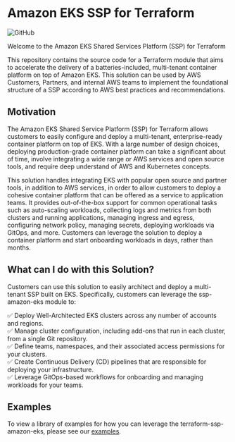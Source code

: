 # Amazon EKS SSP for Terraform

![GitHub](https://img.shields.io/github/license/aws-samples/aws-eks-accelerator-for-terraform)

Welcome to the Amazon EKS Shared Services Platform (SSP) for Terraform

This repository contains the source code for a Terraform module that aims to accelerate the delivery of a batteries-included, multi-tenant container platform on top of Amazon EKS. This solution can be used by AWS Customers, Partners, and internal AWS teams to implement the foundational structure of a SSP according to AWS best practices and recommendations.

## Motivation

The Amazon EKS Shared Service Platform (SSP) for Terraform allows customers to easily configure and deploy a multi-tenant, enterprise-ready container platform on top of EKS. With a large number of design choices, deploying production-grade container platform can take a significant about of time, involve integrating a wide range or AWS services and open source tools, and require deep understand of AWS and Kubernetes concepts.

This solution handles integrating EKS with popular open source and partner tools, in addition to AWS services, in order to allow customers to deploy a cohesive container platform that can be offered as a service to application teams. It provides out-of-the-box support for common operational tasks such as auto-scaling workloads, collecting logs and metrics from both clusters and running applications, managing ingress and egress, configuring network policy, managing secrets, deploying workloads via GitOps, and more. Customers can leverage the solution to deploy a container platform and start onboarding workloads in days, rather than months.

## What can I do with this Solution?

Customers can use this solution to easily architect and deploy a multi-tenant SSP built on EKS. Specifically, customers can leverage the ssp-amazon-eks module to:

✅  Deploy Well-Architected EKS clusters across any number of accounts and regions.\
✅  Manage cluster configuration, including add-ons that run in each cluster, from a single Git repository.\
✅  Define teams, namespaces, and their associated access permissions for your clusters.\
✅  Create Continuous Delivery (CD) pipelines that are responsible for deploying your infrastructure.\
✅  Leverage GitOps-based workflows for onboarding and managing workloads for your teams.

## Examples

To view a library of examples for how you can leverage the terraform-ssp-amazon-eks, please see our [examples](https://github.com/aws-samples/aws-eks-accelerator-for-terraform/examples/).
